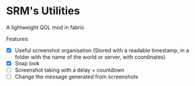 # SRM's Utilities

A lightweight QOL mod in fabric

Features:

- [x] Useful screenshot organisation (Stored with a readable timestamp, in a folder with the name of the world or
  server,
  with coordinates)
- [x] Snap look
- [ ] Screenshot taking with a delay + countdown
- [ ] Change the message generated from screenshots
